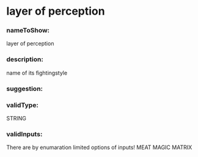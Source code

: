 

# layer of perception



  


### nameToShow:
  
layer of perception  


### description:
  
name of its fightingstyle  


### suggestion:
  
  


### validType:
  
STRING  


### validInputs:
  
There are by enumaration limited options of inputs!
MEAT
MAGIC
MATRIX

